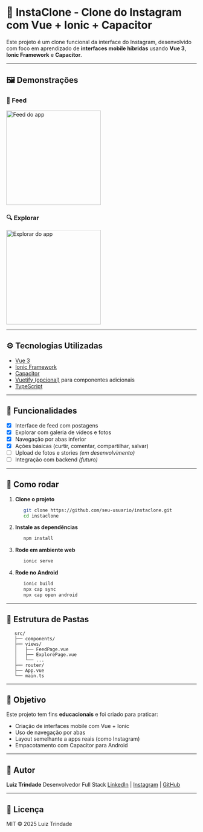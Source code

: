 # 📸 InstaClone - Clone do Instagram com Vue + Ionic + Capacitor

Este projeto é um clone funcional da interface do Instagram, desenvolvido com foco em aprendizado de **interfaces mobile híbridas** usando **Vue 3**, **Ionic Framework** e **Capacitor**.

---

## 🖼️ Demonstrações

### 🔻 Feed
<img src="./screenshots/feed.jpg" alt="Feed do app" width="250"/>

### 🔍 Explorar
<img src="./screenshots/explore.jpg" alt="Explorar do app" width="250"/>

---

## ⚙️ Tecnologias Utilizadas

- [Vue 3](https://vuejs.org/)
- [Ionic Framework](https://ionicframework.com/)
- [Capacitor](https://capacitorjs.com/)
- [Vuetify (opcional)](https://vuetifyjs.com/) para componentes adicionais
- [TypeScript](https://www.typescriptlang.org/)

---

## 📱 Funcionalidades

- [x] Interface de feed com postagens
- [x] Explorar com galeria de vídeos e fotos
- [x] Navegação por abas inferior
- [x] Ações básicas (curtir, comentar, compartilhar, salvar)
- [ ] Upload de fotos e stories *(em desenvolvimento)*
- [ ] Integração com backend *(futuro)*

---

## 🚀 Como rodar

1. **Clone o projeto**
   ```bash
      git clone https://github.com/seu-usuario/instaclone.git
      cd instaclone
   ```

2. **Instale as dependências**

   ```bash
      npm install
   ```

3. **Rode em ambiente web**

   ```bash
      ionic serve
   ```

4. **Rode no Android**

   ```bash
      ionic build
      npx cap sync
      npx cap open android
   ```

---

## 📁 Estrutura de Pastas

```
   src/
   ├── components/
   ├── views/
   │   ├── FeedPage.vue
   │   ├── ExplorePage.vue
   │   └── ...
   ├── router/
   ├── App.vue
   └── main.ts
```

---

## 🎯 Objetivo

Este projeto tem fins **educacionais** e foi criado para praticar:

* Criação de interfaces mobile com Vue + Ionic
* Uso de navegação por abas
* Layout semelhante a apps reais (como Instagram)
* Empacotamento com Capacitor para Android

---

## 📌 Autor

**Luiz Trindade**
Desenvolvedor Full Stack
[LinkedIn](https://www.linkedin.com/) | [Instagram](https://instagram.com/) | [GitHub](https://github.com/)

---

## 📝 Licença

MIT © 2025 Luiz Trindade
